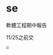 # se
軟體工程期中報告

11/25之前交

<img src="https://github.com/ayd0122344/se/blob/master/work.jpg" style="zoom:50%" />
